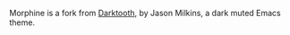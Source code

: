 Morphine is a fork from [Darktooth](https://github.com/emacsfodder/emacs-theme-darktooth "Github"), by Jason Milkins, a dark muted Emacs theme.
